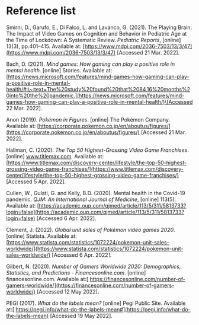 # Reference list

Smirni, D., Garufo, E., Di Falco, L. and Lavanco, G. (2021). The Playing Brain. The Impact of Video Games on Cognition and Behavior in Pediatric Age at the Time of Lockdown: A Systematic Review. _Pediatric Reports_, \[online] 13(3), pp.401–415. Available at: [https://www.mdpi.com/2036-7503/13/3/47](https://www.mdpi.com/2036-7503/13/3/47) \[Accessed 21 Mar. 2022].



Bach, D. (2021). _Mind games: How gaming can play a positive role in mental health_. \[online] Stories. Available at:[https://news.microsoft.com/features/mind-games-how-gaming-can-play-a-positive-role-in-mental-health/#:\~:text=The%20study%20found%20that%2084,16%20months%20into%20the%20pandemic.](https://news.microsoft.com/features/mind-games-how-gaming-can-play-a-positive-role-in-mental-health/)\[Accessed 22 Mar. 2022].

Anon (2019). _Pokémon in Figures_. \[online] The Pokémon Company. Available at: [https://corporate.pokemon.co.jp/en/aboutus/figures/](https://corporate.pokemon.co.jp/en/aboutus/figures/) \[Accessed 21 Mar. 2022].



Hallman, C. (2020). _The Top 50 Highest-Grossing Video Game Franchises_. \[online] www.titlemax.com. Available at: [https://www.titlemax.com/discovery-center/lifestyle/the-top-50-highest-grossing-video-game-franchises/](https://www.titlemax.com/discovery-center/lifestyle/the-top-50-highest-grossing-video-game-franchises/) \[Accessed 5 Apr. 2022].



Cullen, W., Gulati, G. and Kelly, B.D. (2020). Mental health in the Covid-19 pandemic. _QJM: An International Journal of Medicine_, \[online] 113(5). Available at: [https://academic.oup.com/qjmed/article/113/5/311/5813733?login=false](https://academic.oup.com/qjmed/article/113/5/311/5813733?login=false) \[Accessed 6 Apr. 2022].



Clement, J. (2022). _Global unit sales of Pokémon video games 2020_. \[online] Statista. Available at: [https://www.statista.com/statistics/1072224/pokemon-unit-sales-worldwide/](https://www.statista.com/statistics/1072224/pokemon-unit-sales-worldwide/) \[Accessed 6 Apr. 2022].



Gilbert, N. (2020). _Number of Gamers Worldwide 2020: Demographics, Statistics, and Predictions - Financesonline.com_. \[online] financesonline.com. Available at:[ https://financesonline.com/number-of-gamers-worldwide/](https://financesonline.com/number-of-gamers-worldwide/) \[Accessed 12 May 2022].



PEGI (2017). _What do the labels mean?_ \[online] Pegi Public Site. Available at:[ https://pegi.info/what-do-the-labels-mean#](https://pegi.info/what-do-the-labels-mean) \[Accessed 19 May 2022].
